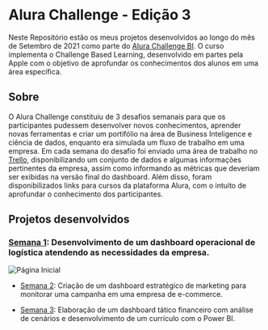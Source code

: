 # Alura Challenge - Edição 3

Neste Repositório estão os meus projetos desenvolvidos ao longo do mês de Setembro de 2021 como parte do [Alura Challenge BI](https://www.alura.com.br/challenges/bi/]). O curso implementa o Challenge Based Learning, desenvolvido em partes pela Apple com o objetivo de aprofundar os conhecimentos dos alunos em uma área específica.

## Sobre

O Alura Challenge constituiu de 3 desafios semanais para que os participantes pudessem desenvolver novos conhecimentos, aprender novas ferramentas e criar um portifólio na área de Business Inteligence e ciência de dados, enquanto era simulada um fluxo de trabalho em uma empresa. 
Em cada semana do desafio foi enviado uma área de trabalho no [Trello](https://trello.com/), disponibilizando um conjunto de dados e algumas informações pertinentes da empresa, assim como informando as métricas que deveriam ser exibidas na versão final do dashboard. Além disso, foram disponibilizados links para cursos da plataforma Alura, com o intuito de aprofundar o conhecimento dos participantes.

## Projetos desenvolvidos


### [Semana 1](https://bit.ly/Semana1_Alura): Desenvolvimento de um dashboard operacional de logística atendendo as necessidades da empresa.

![Página Inicial](https://github.com/vinicius-pf/Challenge_BI/blob/main/Semana%201/Screenshots/P%C3%A1gina%201.PNG?raw=true)

* [Semana 2](https://bit.ly/Semana2_Alura): Criação de um dashboard estratégico de marketing para monitorar uma campanha em uma empresa de e-commerce.

* [Semana 3](https://bit.ly/Semana3_Alura): Elaboração de um dashboard tático financeiro com análise de cenários e desenvolvimento de um currículo com o Power BI.






